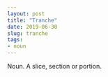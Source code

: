 ```yaml
---
layout: post
title: "Tranche"
date: 2019-06-30
slug: tranche
tags:
- noun
---
```


Noun. A slice, section or portion.
